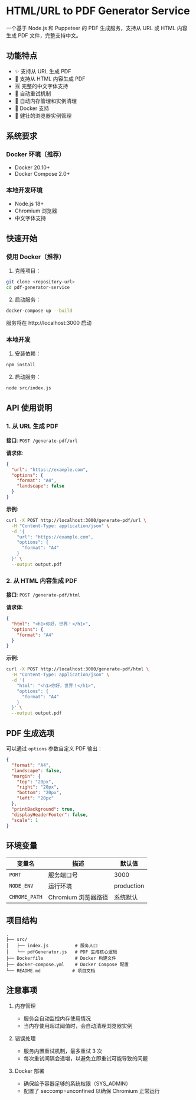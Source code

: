 # HTML/URL to PDF Generator Service

一个基于 Node.js 和 Puppeteer 的 PDF 生成服务，支持从 URL 或 HTML 内容生成 PDF 文件，完整支持中文。

## 功能特点

- ✨ 支持从 URL 生成 PDF
- 📝 支持从 HTML 内容生成 PDF
- 🈶 完整的中文字体支持
- 🔄 自动重试机制
- 🧹 自动内存管理和实例清理
- 🐳 Docker 支持
- 💪 健壮的浏览器实例管理

## 系统要求

### Docker 环境（推荐）
- Docker 20.10+
- Docker Compose 2.0+

### 本地开发环境
- Node.js 18+
- Chromium 浏览器
- 中文字体支持

## 快速开始

### 使用 Docker（推荐）

1. 克隆项目：
```bash
git clone <repository-url>
cd pdf-generator-service
```

2. 启动服务：
```bash
docker-compose up --build
```

服务将在 http://localhost:3000 启动

### 本地开发

1. 安装依赖：
```bash
npm install
```

2. 启动服务：
```bash
node src/index.js
```

## API 使用说明

### 1. 从 URL 生成 PDF

**接口**: `POST /generate-pdf/url`

**请求体**:
```json
{
  "url": "https://example.com",
  "options": {
    "format": "A4",
    "landscape": false
  }
}
```

**示例**:
```bash
curl -X POST http://localhost:3000/generate-pdf/url \
  -H "Content-Type: application/json" \
  -d '{
    "url": "https://example.com",
    "options": {
      "format": "A4"
    }
  }' \
  --output output.pdf
```

### 2. 从 HTML 内容生成 PDF

**接口**: `POST /generate-pdf/html`

**请求体**:
```json
{
  "html": "<h1>你好，世界！</h1>",
  "options": {
    "format": "A4"
  }
}
```

**示例**:
```bash
curl -X POST http://localhost:3000/generate-pdf/html \
  -H "Content-Type: application/json" \
  -d '{
    "html": "<h1>你好，世界！</h1>",
    "options": {
      "format": "A4"
    }
  }' \
  --output output.pdf
```

## PDF 生成选项

可以通过 `options` 参数自定义 PDF 输出：

```json
{
  "format": "A4",
  "landscape": false,
  "margin": {
    "top": "20px",
    "right": "20px",
    "bottom": "20px",
    "left": "20px"
  },
  "printBackground": true,
  "displayHeaderFooter": false,
  "scale": 1
}
```

## 环境变量

| 变量名 | 描述 | 默认值 |
|--------|------|--------|
| `PORT` | 服务端口号 | 3000 |
| `NODE_ENV` | 运行环境 | production |
| `CHROME_PATH` | Chromium 浏览器路径 | 系统默认 |

## 项目结构

```
.
├── src/
│   ├── index.js          # 服务入口
│   └── pdfGenerator.js   # PDF 生成核心逻辑
├── Dockerfile            # Docker 构建文件
├── docker-compose.yml    # Docker Compose 配置
└── README.md            # 项目文档
```

## 注意事项

1. 内存管理
   - 服务会自动监控内存使用情况
   - 当内存使用超过阈值时，会自动清理浏览器实例

2. 错误处理
   - 服务内置重试机制，最多重试 3 次
   - 每次重试间隔会递增，以避免立即重试可能导致的问题

3. Docker 部署
   - 确保给予容器足够的系统权限（SYS_ADMIN）
   - 配置了 seccomp=unconfined 以确保 Chromium 正常运行